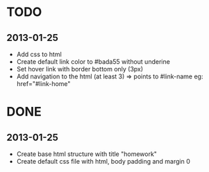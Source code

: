 # TODO

## 2013-01-25
* Add css to html
* Create default link color to #bada55 without underine
* Set hover link with border bottom only (3px)
* Add navigation to the html (at least 3) => points to #link-name eg: href="#link-home"

# DONE

## 2013-01-25
* Create base html structure with title "homework"
* Create default css file with html, body padding and margin 0